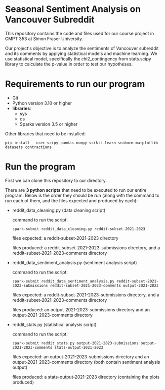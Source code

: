 # Seasonal Sentiment Analysis on Vancouver Subreddit
This repository contains the code and files used for our course project in CMPT 353 at Simon Fraser University.

Our project's objective is to analyze the sentiments of Vancouver subreddit and its comments by applying statistical models and machine learning. We use statistical model, specifically the chi2_contingency from stats.scipy library to calculate the p-value in order to test our hypotheses.


# Requirements to run our program

- Git
- Python version 3.10 or higher
- **libraries**:
    - sys
    - os 
    - Sparks version 3.5 or higher

Other libraries that need to be installed:
```
pip install --user scipy pandas numpy scikit-learn seaborn matplotlib datasets contractions
```

# Run the program

First we can clone this repository to our directory.

There are **3 python scripts** that need to be executed to run our entire program.
Below is the order they should be run (along with the command to run each of them, and the files expected and produced by each):
        
   - reddit_data_cleaning.py (data cleaning script)
 
        command to run the script:
        
        ```
        spark-submit reddit_data_cleaning.py reddit-subset-2021-2023
        ```
        
        files expected: a reddit-subset-2021-2023 directory
        
        files produced: a reddit-subset-2021-2023-submissions directory, and a reddit-subset-2021-2023-comments directory
        
        
   - reddit_data_sentiment_analysis.py (sentiment analysis script)
   
        command to run the script:
        
        ```
        spark-submit reddit_data_sentiment_analysis.py reddit-subset-2021-2023-submissions reddit-subset-2021-2023-comments output-2021-2023
        ```
        
        files expected: a reddit-subset-2021-2023-submissions directory, and a reddit-subset-2021-2023-comments directory
        
        files produced: an output-2021-2023-submissions directory and an output-2021-2023-comments directory 
        
        
   - reddit_stats.py (statistical analysis script)
   
        command to run the script:
        
        ```
        spark-submit reddit_stats.py output-2021-2023-submissions output-2021-2023-comments stats-output-2021-2023
        ```
        
        files expected: an output-2021-2023-submissions directory and an output-2021-2023-comments directory (both contain sentiment analysis output)
        
        files produced: a stats-output-2021-2023 directory (containing the plots produced) 
        


    





















